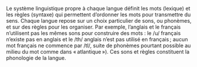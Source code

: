 
Le système linguistique propre à chaque langue définit les mots (lexique) et les règles (syntaxe) qui permettent d’ordonner les mots pour transmettre du sens. Chaque langue repose sur un choix particulier de sons, ou phonèmes, et sur des règles pour les organiser. Par exemple, l’anglais et le français n’utilisent pas les mêmes sons pour construire des mots : le /u/ français n’existe pas en anglais et le /th/ anglais n’est pas utilisé en français ; aucun mot français ne commence par /tl/, suite de phonèmes pourtant possible au milieu du mot comme dans « atlantique »). Ces sons et règles constituent la phonologie de la langue.
